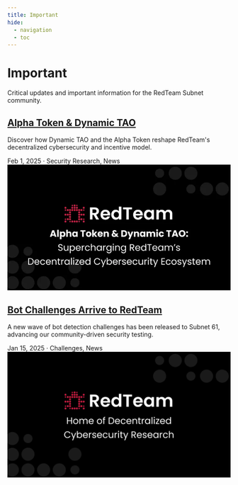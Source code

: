 ```yaml
---
title: Important
hide:
  - navigation
  - toc
---
```


<div class="blog-header">
  <h1>Important</h1>
  <p class="blog-subtitle">Critical updates and important information for the RedTeam Subnet community.</p>
</div>

<div class="blog-posts">

  <article class="blog-post">
    <div class="post-content">
      <h2><a href="../blog/posts/dynamic-tao-alpha-token/">Alpha Token & Dynamic TAO</a></h2>
      <p class="post-excerpt">Discover how Dynamic TAO and the Alpha Token reshape RedTeam's decentralized cybersecurity and incentive model.</p>
      <div class="post-meta">
        <span class="post-date">Feb 1, 2025</span>
        <span class="post-separator">·</span>
        <span class="post-tags">Security Research, News</span>
      </div>
    </div>
    <div class="post-image">
      <img src="../assets/images/alpha-token.png" alt="Alpha Token & Dynamic TAO">
    </div>
  </article>

  <article class="blog-post">
    <div class="post-content">
      <h2><a href="../blog/posts/bot-detection-challenges/">Bot Challenges Arrive to RedTeam</a></h2>
      <p class="post-excerpt">A new wave of bot detection challenges has been released to Subnet 61, advancing our community-driven security testing.</p>
      <div class="post-meta">
        <span class="post-date">Jan 15, 2025</span>
        <span class="post-separator">·</span>
        <span class="post-tags">Challenges, News</span>
      </div>
    </div>
    <div class="post-image">
      <img src="../assets/images/decentralized-cybersecurity.png" alt="Bot Challenges">
    </div>
  </article>

</div>
